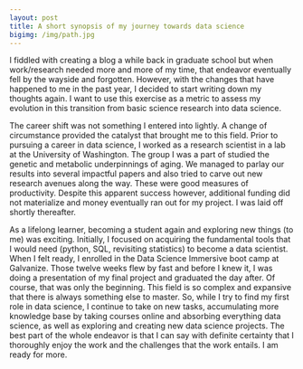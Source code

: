 ```yaml
---
layout: post
title: A short synopsis of my journey towards data science
bigimg: /img/path.jpg
---
```


I fiddled with creating a blog a while back in graduate school but when work/research needed more and more of my time, that endeavor eventually fell by the wayside and forgotten. However, with the changes that have happened to me in the past year, I decided to start writing down my thoughts again. I want to use this exercise as a metric to assess my evolution in this transition from basic science research into data science.

The career shift was not something I entered into lightly. A change of circumstance provided the catalyst that brought me to this field. Prior to pursuing a career in data science, I worked as a research scientist in a lab at the University of Washington.  The group I was a part of studied the genetic and metabolic underpinnings of aging. We managed to parlay our results into several impactful papers and also tried to carve out new research avenues along the way. These were good measures of productivity. Despite this apparent success however, additional funding did not materialize and money eventually ran out for my project. I was laid off shortly thereafter.

As a lifelong learner, becoming a student again and exploring new things (to me) was exciting. Initially, I focused on acquiring the fundamental tools that I would need (python, SQL, revisiting statistics) to become a data scientist. When I felt ready, I enrolled in the Data Science Immersive boot camp at Galvanize. Those twelve weeks flew by fast and before I knew it, I was doing a presentation of my final project and graduated the day after. Of course, that was only the beginning. This field is so complex and expansive that there is always something else to master. So, while I try to find my first role in data science, I continue to take on new tasks, accumulating more knowledge base by taking courses online and absorbing everything data science, as well as exploring and creating new data science projects. The best part of the whole endeavor is that I can say with definite certainty that I thoroughly enjoy the work and the challenges that the work entails. I am ready for more.
